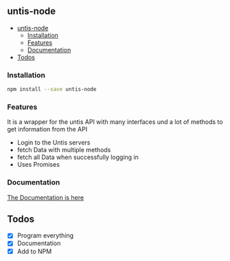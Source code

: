 ## untis-node

- [untis-node](#untis-node)
	- [Installation](#installation)
	- [Features](#features)
	- [Documentation](#documentation)
- [Todos](#todos)

### Installation

```bash
npm install --save untis-node
```

### Features

It is a wrapper for the untis API with many interfaces und a lot of methods to get information from the API

- Login to the Untis servers
- fetch Data with multiple methods
- fetch all Data when successfully logging in
- Uses Promises

### Documentation

[The Documentation is here](https://thecrether.github.io/untis-node)

## Todos

- [x] Program everything
- [x] Documentation
- [x] Add to NPM
